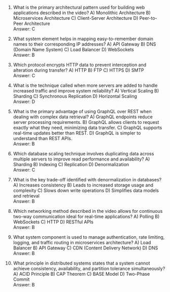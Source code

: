 1. What is the primary architectural pattern used for building web applications described in the video?
   A) Monolithic Architecture
   B) Microservices Architecture
   C) Client-Server Architecture
   D) Peer-to-Peer Architecture  
   Answer: C
   
2. What system element helps in mapping easy-to-remember domain names to their corresponding IP addresses?
   A) API Gateway
   B) DNS (Domain Name System)
   C) Load Balancer
   D) WebSockets  
   Answer: B

3. Which protocol encrypts HTTP data to prevent interception and alteration during transfer?
   A) HTTP
   B) FTP
   C) HTTPS
   D) SMTP  
   Answer: C

4. What is the technique called when more servers are added to handle increased traffic and improve system reliability?
   A) Vertical Scaling
   B) Sharding
   C) Synchronous Replication
   D) Horizontal Scaling  
   Answer: D

5. What is the primary advantage of using GraphQL over REST when dealing with complex data retrieval?
   A) GraphQL endpoints reduce server processing requirements.
   B) GraphQL allows clients to request exactly what they need, minimizing data transfer.
   C) GraphQL supports real-time updates better than REST.
   D) GraphQL is simpler to understand than REST APIs.  
   Answer: B

6. Which database scaling technique involves duplicating data across multiple servers to improve read performance and availability?
   A) Sharding
   B) Indexing
   C) Replication
   D) Denormalization  
   Answer: C

7. What is the key trade-off identified with denormalization in databases?
   A) Increases consistency
   B) Leads to increased storage usage and complexity
   C) Slows down write operations
   D) Simplifies data models and retrieval  
   Answer: B

8. Which networking method described in the video allows for continuous two-way communication ideal for real-time applications?
   A) Polling
   B) WebSockets
   C) HTTP
   D) RESTful APIs  
   Answer: B

9. What system component is used to manage authentication, rate limiting, logging, and traffic routing in microservices architecture?
   A) Load Balancer
   B) API Gateway
   C) CDN (Content Delivery Network)
   D) DNS  
   Answer: B

10. What principle in distributed systems states that a system cannot achieve consistency, availability, and partition tolerance simultaneously?
    A) ACID Principle
    B) CAP Theorem
    C) BASE Model
    D) Two-Phase Commit  
    Answer: B